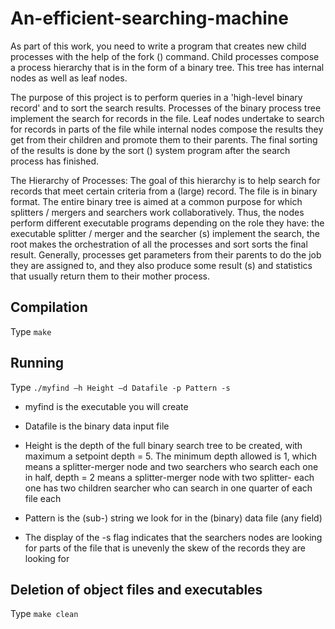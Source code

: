 # An-efficient-searching-machine

As part of this work, you need to write a program that creates new child processes with the help of the fork () command. Child processes compose a process hierarchy that is in the form of a binary tree. This tree has internal nodes as well as leaf nodes.

The purpose of this project is to perform queries in a 'high-level binary record' and to sort the search results. Processes of the binary process tree implement the search for records in the file. Leaf nodes undertake to search for records in parts of the file while internal nodes compose the results they get from their children and promote them to their parents. The final sorting of the results is done by the sort () system program after the search process has finished.

The Hierarchy of Processes:
The goal of this hierarchy is to help search for records that meet certain criteria from a (large) record. The file is in binary format. The entire binary tree is aimed at a common purpose for which splitters / mergers and searchers work collaboratively. Thus, the nodes perform different executable programs depending on the role they have: the executable splitter / merger and the searcher (s) implement the search, the root makes the orchestration of all the processes and sort sorts the final result. Generally, processes get parameters from their parents to do the job they are assigned to, and they also produce some result (s) and statistics that usually return them to their mother process.

## Compilation
Type  ```make
        ```
        
## Running
 Type  ```./myfind –h Height –d Datafile -p Pattern -s
       ```
       
  - myfind is the executable you will create

  - Datafile is the binary data input file

  - Height is the depth of the full binary search tree to be created, with maximum
a setpoint depth = 5. The minimum depth allowed is 1, which means a splitter-merger node and two searchers who search each one in half, depth = 2 means a splitter-merger node with two splitter- each one has two children searcher who can search in one quarter of each file each

  - Pattern is the (sub-) string we look for in the (binary) data file (any field)

  - The display of the -s flag indicates that the searchers nodes are looking for parts of the file that is
unevenly the skew of the records they are looking for

## Deletion of object files and executables
Type  ```make clean
        ```
